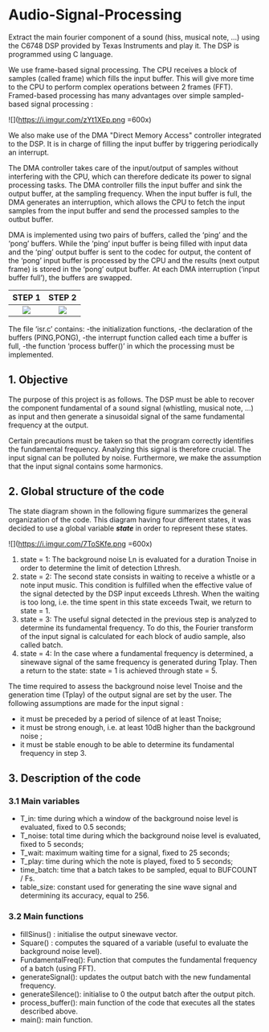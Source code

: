 # Audio-Signal-Processing
Extract the main fourier component of a sound (hiss, musical note, ...) using the C6748 DSP provided by Texas Instruments and play it. The DSP is programmed using C language. 

We use frame-based signal processing. The CPU receives a block of samples (called frame) which fills the input buffer. This will give more time to the CPU to perform complex operations between 2 frames (FFT). Framed-based processing has many advantages over simple sampled-based signal processing : 

![](https://i.imgur.com/zYt1XEp.png =600x)


We also make use of the DMA "Direct Memory Access" controller integrated to the DSP. It is in charge of filling the input buffer by triggering periodically an interrupt.

The DMA controller takes care of the input/output of samples without interfering with the CPU, which can therefore dedicate its power to signal processing tasks. The DMA controller fills the input buffer and sink the output buffer, at the sampling frequency. When the input buffer is full, the DMA generates an interruption, which allows the CPU to fetch the input samples from the input buffer and send the processed samples to the outbut buffer.

DMA is implemented using two pairs of buffers, called the ‘ping’ and the ‘pong’ buffers. While the ‘ping’ input buffer is being filled with input data and the ‘ping’ output buffer is sent to the codec for output, the content of the ‘pong’ input buffer is processed by the CPU and the results (next output frame) is stored in the ‘pong’ output buffer. At each DMA interruption (‘input buffer full’), the buffers are swapped.

STEP 1            |  STEP 2
:-------------------------:|:-------------------------:
![](https://i.imgur.com/Ohn0XNS.png)|![](https://i.imgur.com/WxDkwOG.png)
  

The file ‘isr.c’ contains:
-the initialization functions,
-the declaration of the buffers (PING,PONG),
-the interrupt function called each time a buffer is full,
-the function ‘process buffer()’ in which the processing must be implemented.



## 1. Objective

The purpose of this project is as follows. The DSP must be able to recover the component fundamental of a sound signal (whistling, musical note, ...) as input and then
generate a sinusoidal signal of the same fundamental frequency at the output.

Certain precautions must be taken so that the program correctly identifies the fundamental frequency. Analyzing this signal is therefore crucial. The input signal can be polluted by noise. Furthermore, we make the assumption that  the input signal contains some harmonics.

## 2. Global structure of the code

The state diagram shown in the following figure summarizes the general organization of the code. This
diagram having four different states, it was decided to use a global variable ***state*** in order to represent these states. 


![](https://i.imgur.com/7ToSKfe.png =600x)

1. state = 1: The background noise Ln is evaluated for a duration Tnoise in order to determine the limit of detection Lthresh.
2. state = 2: The second state consists in waiting to receive a whistle or a note input music. This condition is fulfilled when the effective value of the signal detected by the DSP input exceeds Lthresh. When the waiting is too long, i.e. the time spent in this state exceeds Twait, we return to state = 1.
3. state = 3: The useful signal detected in the previous step is analyzed to determine its fundamental frequency. To do this, the Fourier transform of the input signal is calculated for each block of audio sample, also called batch.
4. state = 4: In the case where a fundamental frequency is determined, a sinewave signal of the same frequency is generated during Tplay. Then a return to the state: state = 1 is achieved through state = 5.

The time required to assess the background noise level Tnoise and the generation time (Tplay) of the output signal are set by the user. The following assumptions are made for the input signal : 


- it must be preceded by a period of silence of at least Tnoise;
- it must be strong enough, i.e. at least 10dB higher than the background noise ;
- it must be stable enough to be able to determine its fundamental frequency in step 3.

## 3. Description of the code

### 3.1 Main variables

- T_in: time during which a window of the background noise level is evaluated, fixed to 0.5 seconds;
- T_noise: total time during which the background noise level is evaluated, fixed to 5 seconds;
- T_wait: maximum waiting time for a signal, fixed to 25 seconds;
- T_play: time during which the note is played, fixed to 5 seconds;
- time_batch: time that a batch takes to be sampled, equal to BUFCOUNT / Fs.
- table_size: constant used for generating the sine wave signal and determining its accuracy, equal to 256.

### 3.2 Main functions

- fillSinus() : initialise the output sinewave vector.
- Square() : computes the squared of a variable (useful to evaluate the background noise level).
- FundamentalFreq(): Function that computes the fundamental frequency of a batch (using FFT).
- generateSignal(): updates the output batch with the new fundamental frequency.
- generateSilence(): initialise to 0 the output batch after the output pitch.
- process_buffer(): main function of the code that executes all the states described above.
- main(): main function.



